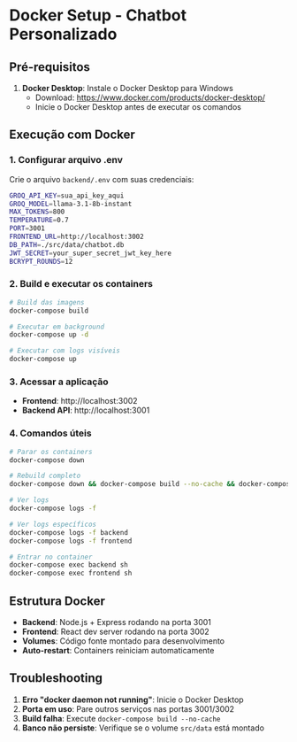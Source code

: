 # Docker Setup - Chatbot Personalizado

## Pré-requisitos

1. **Docker Desktop**: Instale o Docker Desktop para Windows
   - Download: https://www.docker.com/products/docker-desktop/
   - Inicie o Docker Desktop antes de executar os comandos

## Execução com Docker

### 1. Configurar arquivo .env
Crie o arquivo `backend/.env` com suas credenciais:
```bash
GROQ_API_KEY=sua_api_key_aqui
GROQ_MODEL=llama-3.1-8b-instant
MAX_TOKENS=800
TEMPERATURE=0.7
PORT=3001
FRONTEND_URL=http://localhost:3002
DB_PATH=./src/data/chatbot.db
JWT_SECRET=your_super_secret_jwt_key_here
BCRYPT_ROUNDS=12
```

### 2. Build e executar os containers
```bash
# Build das imagens
docker-compose build

# Executar em background
docker-compose up -d

# Executar com logs visíveis
docker-compose up
```

### 3. Acessar a aplicação
- **Frontend**: http://localhost:3002
- **Backend API**: http://localhost:3001

### 4. Comandos úteis
```bash
# Parar os containers
docker-compose down

# Rebuild completo
docker-compose down && docker-compose build --no-cache && docker-compose up

# Ver logs
docker-compose logs -f

# Ver logs específicos
docker-compose logs -f backend
docker-compose logs -f frontend

# Entrar no container
docker-compose exec backend sh
docker-compose exec frontend sh
```

## Estrutura Docker

- **Backend**: Node.js + Express rodando na porta 3001
- **Frontend**: React dev server rodando na porta 3002
- **Volumes**: Código fonte montado para desenvolvimento
- **Auto-restart**: Containers reiniciam automaticamente

## Troubleshooting

1. **Erro "docker daemon not running"**: Inicie o Docker Desktop
2. **Porta em uso**: Pare outros serviços nas portas 3001/3002
3. **Build falha**: Execute `docker-compose build --no-cache`
4. **Banco não persiste**: Verifique se o volume `src/data` está montado
